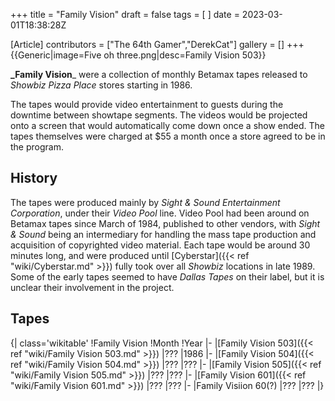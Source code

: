 +++
title = "Family Vision"
draft = false
tags = [ ]
date = 2023-03-01T18:38:28Z

[Article]
contributors = ["The 64th Gamer","DerekCat"]
gallery = []
+++
{{Generic|image=Five oh three.png|desc=Family Vision 503}}

**_Family Vision**_ were a collection of monthly Betamax tapes released to _Showbiz Pizza Place_ stores starting in 1986.

The tapes would provide video entertainment to guests during the downtime between showtape segments. The videos would be projected onto a screen that would automatically come down once a show ended. The tapes themselves were charged at $55 a month once a store agreed to be in the program.

## History ##
The tapes were produced mainly by _Sight & Sound Entertainment Corporation_, under their _Video Pool_<ref></ref> line. Video Pool had been around on Betamax tapes since March of 1984, published to other vendors, with _Sight & Sound_ being an intermediary for handling the mass tape production and acquisition of copyrighted video material. Each tape would be around 30 minutes long, and were produced until [Cyberstar]({{< ref "wiki/Cyberstar.md" >}}) fully took over all _Showbiz_ locations in late 1989. Some of the early tapes seemed to have _Dallas Tapes_ on their label, but it is unclear their involvement in the project.

## Tapes ##
{| class='wikitable'
!Family Vision
!Month
!Year
|-
|[Family Vision 503]({{< ref "wiki/Family Vision 503.md" >}})
|???
|1986
|-
|[Family Vision 504]({{< ref "wiki/Family Vision 504.md" >}})
|???
|???
|-
|[Family Vision 505]({{< ref "wiki/Family Vision 505.md" >}})
|???
|???
|-
|[Family Vision 601]({{< ref "wiki/Family Vision 601.md" >}})
|???
|???
|-
|Family Visiion 60(?)
|???
|???
|}